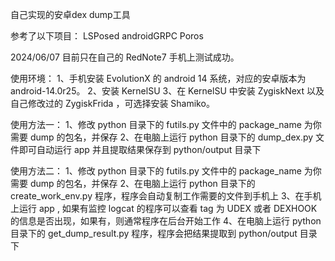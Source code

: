自己实现的安卓dex dump工具

参考了以下项目：
LSPosed
androidGRPC
Poros

2024/06/07
目前只在自己的 RedNote7 手机上测试成功。

使用环境：
1、手机安装 EvolutionX 的 android 14 系统，对应的安卓版本为 android-14.0r25。
2、安装 KernelSU 
3、在 KernelSU 中安装 ZygiskNext 以及自己修改过的 ZygiskFrida ，可选择安装 Shamiko。

使用方法一：
1、修改 python 目录下的 futils.py 文件中的 package_name 为你需要 dump 的包名，并保存
2、在电脑上运行 python 目录下的 dump_dex.py 文件即可自动运行 app 并且提取结果保存到 python/output 目录下

使用方法二：
1、修改 python 目录下的 futils.py 文件中的 package_name 为你需要 dump 的包名，并保存
2、在电脑上运行 python 目录下的 create_work_env.py 程序，程序会自动复制工作需要的文件到手机上
3、在手机上运行 app , 如果有监控 logcat 的程序可以查看 tag 为 UDEX 或者 DEXHOOK 的信息是否出现，如果有，则通常程序在后台开始工作
4、在电脑上运行 python 目录下的 get_dump_result.py 程序，程序会把结果提取到 python/output 目录下
